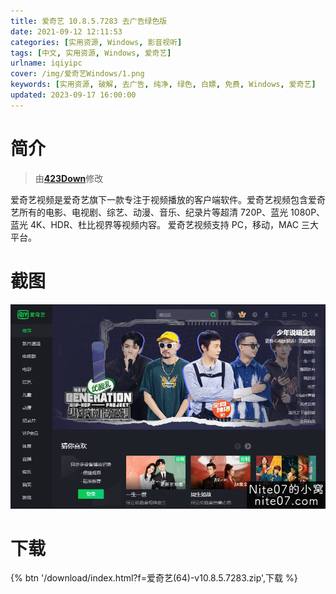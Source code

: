 ```yaml
---
title: 爱奇艺 10.8.5.7283 去广告绿色版
date: 2021-09-12 12:11:53
categories: [实用资源, Windows, 影音视听]
tags: [中文, 实用资源, Windows, 爱奇艺]
urlname: iqiyipc
cover: /img/爱奇艺Windows/1.png
keywords: [实用资源, 破解, 去广告, 纯净, 绿色, 白嫖, 免费, Windows, 爱奇艺]
updated: 2023-09-17 16:00:00
---
```


# 简介

> 由[**423Down**](/laiyuan)修改

爱奇艺视频是爱奇艺旗下一款专注于视频播放的客户端软件。爱奇艺视频包含爱奇艺所有的电影、电视剧、综艺、动漫、音乐、纪录片等超清 720P、蓝光 1080P、蓝光 4K、HDR、杜比视界等视频内容。
爱奇艺视频支持 PC，移动，MAC 三大平台。

# 截图

![](/img/爱奇艺Windows/2.jpg)

# 下载

{% btn '/download/index.html?f=爱奇艺(64)-v10.8.5.7283.zip',下载 %}
